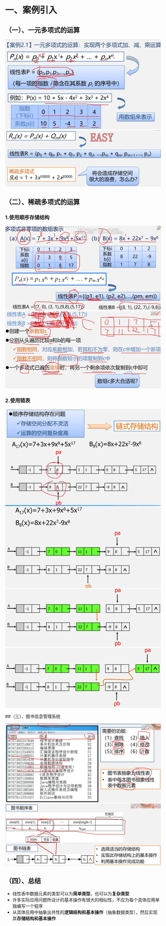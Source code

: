 # 一、案例引入

## （一）、一元多项式的运算

<img src="assets/image-20220903205650406.png" alt="image-20220903205650406" style="zoom:67%;" />

<img src="assets/image-20220903205843203.png" alt="image-20220903205843203" style="zoom:67%;" />

## （二）、稀疏多项式的运算

### 1.使用顺序存储结构

<img src="assets/image-20220903210132770.png" alt="image-20220903210132770" style="zoom: 67%;" />

<img src="assets/image-20220903210429192.png" alt="image-20220903210429192" style="zoom:67%;" />

### 2.使用链表

<img src="assets/image-20220903210720247.png" alt="image-20220903210720247" style="zoom:67%;" />

<img src="assets/image-20220903210758860.png" alt="image-20220903210758860" style="zoom:67%;" />
<img src="assets/image-20220903210843092.png" alt="image-20220903210843092" style="zoom:67%;" />
<img src="assets/image-20220903210929872.png" alt="image-20220903210929872" style="zoom:67%;" />

##（三）、图书信息管理系统

<img src="assets/image-20220903211607414.png" alt="image-20220903211607414" style="zoom:67%;" />

<img src="assets/image-20220903211626245.png" alt="image-20220903211626245" style="zoom:67%;" />

## （四）、总结

- 线性表中数据元素的类型可以为**简单类型**，也可以为**复杂类型**
- 许多实际应用问题所设计的基本操作有很大的相似性，不应为每个具体应用单独编写一个程序
- 从具体应用中抽象出共性的**逻辑结构和基本操作**（抽象数据类型），然后实现其**存储结构和基本操作**
